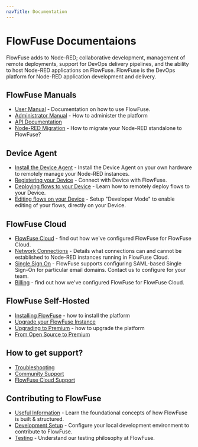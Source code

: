 ```yaml
---
navTitle: Documentation
---
```


# FlowFuse Documentaions

FlowFuse adds to Node-RED; collaborative development, management of
remote deployments, support for DevOps delivery pipelines, and the ability to
host Node-RED applications on FlowFuse. FlowFuse is the DevOps platform for
Node-RED application development and delivery.

## FlowFuse Manuals

 - [User Manual](./user/) - Documentation on how to use FlowFuse.
 - [Administrator Manual](./admin/) - How to administer the platform
 - [API Documentation](./api/)
 - [Node-RED Migration](./migration/) - How to migrate your Node-RED standalone to FlowFuse?

## Device Agent

- [Install the Device Agent](./device-agent/install.md) - Install the Device Agent on your own hardware to remotely manage your Node-RED instances.
- [Registering your Device](./device-agent/register.md) - Connect with Device with FlowFuse.
- [Deploying flows to your Device](./device-agent/deploy.md) - Learn how to remotely deploy flows to your Device.
- [Editing flows on your Device](./device-agent/deploy.md#editing-the-node-red-flows-on-a-device) - Setup "Developer Mode" to enable editing of your flows, directly on your Device.

## FlowFuse Cloud
 - [FlowFuse Cloud](./cloud/) - find out how we've configured FlowFuse for FlowFuse Cloud.
 - [Network Connections](./cloud/#network-connections) - Details what connections can and cannot be established to Node-RED instances running in FlowFuse Cloud.
 - [Single Sign On](./cloud/#single-sign-on) - FlowFuse supports configuring SAML-based Single Sign-On for particular email domains. Contact us to configure for your team.
 - [Billing](./cloud/billing) - find out how we've configured FlowFuse for FlowFuse Cloud.

## FlowFuse Self-Hosted

- [Installing FlowFuse](./install/) - how to install the platform
- [Upgrade your FlowFuse Instance](./upgrade/README.md)
- [Upgrading to Premium](./upgrade/) - how to upgrade the platform
- [From Open Source to Premium](./upgrade/open-source-to-premium.md)

## How to get support?

- [Troubleshooting](./user/#debugging-and-fixing-node-red-issues)
- [Community Support](https://community.flowforge.com/)
- [FlowFuse Cloud Support](./cloud/#support)

 ## Contributing to FlowFuse
 - [Useful Information](./contribute/#contributing-to-flowforge) - Learn the foundational concepts of how FlowFuse is built & structured. 
 - [Development Setup](./contribute/#development-setup) - Configure your local development environment to contribute to FlowFuse.
 - [Testing](./contribute/#testing) - Understand our testing philosophy at FlowFuse.

 